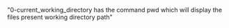 "0-current_working_directory has the command pwd which will display the files present working directory path" 
